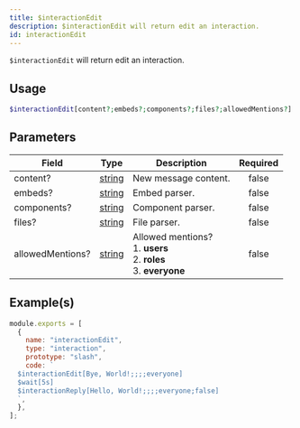 ```yaml
---
title: $interactionEdit
description: $interactionEdit will return edit an interaction.
id: interactionEdit
---
```


`$interactionEdit` will return edit an interaction.

## Usage

```php
$interactionEdit[content?;embeds?;components?;files?;allowedMentions?]
```

## Parameters

| Field            | Type                                                                                              | Description                                                                      | Required |
| ---------------- | ------------------------------------------------------------------------------------------------- | -------------------------------------------------------------------------------- | :------: |
| content?         | [string](https://developer.mozilla.org/en-US/docs/Web/JavaScript/Reference/Global_Objects/String) | New message content.                                                             |  false   |
| embeds?          | [string](https://developer.mozilla.org/en-US/docs/Web/JavaScript/Reference/Global_Objects/String) | Embed parser.                                                                    |  false   |
| components?      | [string](https://developer.mozilla.org/en-US/docs/Web/JavaScript/Reference/Global_Objects/String) | Component parser.                                                                |  false   |
| files?           | [string](https://developer.mozilla.org/en-US/docs/Web/JavaScript/Reference/Global_Objects/String) | File parser.                                                                     |  false   |
| allowedMentions? | [string](https://developer.mozilla.org/en-US/docs/Web/JavaScript/Reference/Global_Objects/String) | Allowed mentions? <br /> 1. **users** <br /> 2. **roles** <br /> 3. **everyone** |  false   |

## Example(s)

```javascript
module.exports = [
  {
    name: "interactionEdit",
    type: "interaction",
    prototype: "slash",
    code: `
  $interactionEdit[Bye, World!;;;;everyone]
  $wait[5s]
  $interactionReply[Hello, World!;;;;everyone;false]
  `,
  },
];
```
